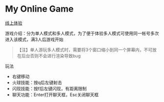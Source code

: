 # My Online Game

[线上体验](https://app6532.acapp.acwing.com.cn/)

游戏介绍：分为单人模式和多人模式，为了便于体验多人模式可使用同一帐号多次进入该模式，满3人后游戏开始

> 【注】单人游玩多人模式时，需要将3个窗口缩小到同一个屏幕内，不可放在后台否则不会进行渲染导致bug



玩法

- 右键移动
- 火球技能：按q后左键射击
- 闪现技能：按f后左键闪现，有距离限制
- 聊天功能：Enter打开聊天框，Esc关闭聊天框


